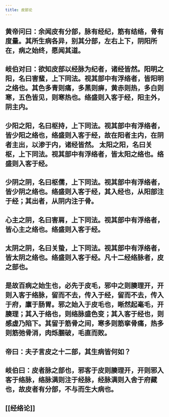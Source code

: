 ```yaml
---
title: 皮部论
---
```


## 黄帝问曰：余闻皮有分部，脉有经纪，筋有结络，骨有度量。其所生病各异，别其分部，左右上下，阴阳所在，病之始终，愿闻其道。
## 岐伯对曰：欲知皮部以经脉为纪者，诸经皆然。阳明之阳，名曰害蜚，上下同法。视其部中有浮络者，皆阳明之络也。其色多青则痛，多黑则痹，黄赤则热，多白则寒，五色皆见，则寒热也。络盛则入客于经，阳主外，阴主内。
## 少阳之阳，名曰枢持，上下同法。视其部中有浮络者，皆少阳之络也，络盛则入客于经，故在阳者主内，在阴者主出，以渗于内，诸经皆然。 太阳之阳，名曰关枢，上下同法。视其部中有浮络者，皆太阳之络也。络盛则入客于经。
## 少阴之阴，名曰枢儒，上下同法。视其部中有浮络者，皆少阴之络也。络盛则入客于经，其入经也，从阳部注于经；其出者，从阴内注于骨。
## 心主之阴，名曰害肩，上下同法。视其部中有浮络者，皆心主之络也。络盛则入客于经。
## 太阴之阴，名曰关蛰，上下同法。视其部中有浮络者，皆太阴之络也。络盛则入客于经。凡十二经络脉者，皮之部也。
## 是故百病之始生也，必先于皮毛，邪中之则腠理开，开则入客于络脉，留而不去，传入于经，留而不去，传入于府，廪于肠胃。邪之始入于皮毛也，晰然起毫毛，开腠理；其入于络也，则络脉盛色变；其入客于经也，则感虚乃陷下。其留于筋骨之间，寒多则筋挛骨痛，热多则筋弛骨消，肉烁䐃破，毛直而败。
## 帝曰：夫子言皮之十二部，其生病皆何如？
## 岐伯曰：皮者脉之部也，邪客于皮则腠理开，开则邪入客于络脉，络脉满则注于经脉，经脉满则入舍于府藏也，故皮者有分部，不与而生大病也。
## [[经络论]]
